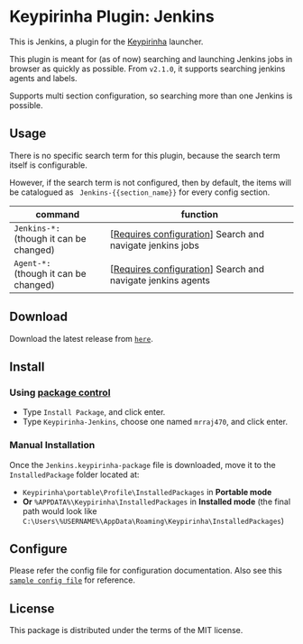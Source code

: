 # Keypirinha Plugin: Jenkins

This is Jenkins, a plugin for the
[Keypirinha](http://keypirinha.com) launcher.

This plugin is meant for (as of now) searching and launching Jenkins jobs in browser as quickly as possible.
From `v2.1.0`, it supports searching jenkins agents and labels.

Supports multi section configuration, so searching more than one Jenkins is possible.

## Usage

There is no specific search term for this plugin, because the search term itself is configurable.

However, if the search term is not configured, then by default, the items will be catalogued as `
Jenkins-{{section_name}}` for every config section.

| command                 | function                                                                                   |
|-------------------------|--------------------------------------------------------------------------------------------|
|`Jenkins-*:` <br/> (though it can be changed)             | [[Requires configuration](#Configure)] Search and navigate jenkins jobs                    |
|`Agent-*:` <br/> (though it can be changed)             | [[Requires configuration](#Configure)] Search and navigate jenkins agents                     |

## Download

Download the latest release from [`here`](https://github.com/mrraj470/keypirinha-jenkins/releases).

## Install

### Using [package control](https://github.com/ueffel/Keypirinha-PackageControl)

* Type `Install Package`, and click enter.
* Type `Keypirinha-Jenkins`, choose one named `mrraj470`, and click enter.

### Manual Installation

Once the `Jenkins.keypirinha-package` file is downloaded, move it to the `InstalledPackage` folder located at:

* `Keypirinha\portable\Profile\InstalledPackages` in **Portable mode**
* **Or** `%APPDATA%\Keypirinha\InstalledPackages` in **Installed mode** (the final path would look like
  `C:\Users\%USERNAME%\AppData\Roaming\Keypirinha\InstalledPackages`)

## Configure

Please refer the config file for configuration documentation. Also see
this [`sample config file`](https://github.com/mrraj470/Keypirinha-Jenkins/blob/master/sample_config_file.ini) for
reference.

## License

This package is distributed under the terms of the MIT license.
